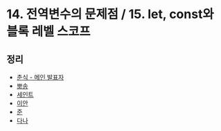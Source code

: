 # 14. 전역변수의 문제점 / 15. let, const와 블록 레벨 스코프

## 정리

- [춘식 - 메인 발표자]()
- [뽀송]()
- [세인트](./saint.md)
- [이안]()
- [준]()
- [다나]()
